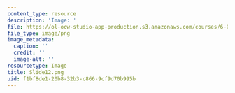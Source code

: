 ```yaml
---
content_type: resource
description: 'Image: '
file: https://ol-ocw-studio-app-production.s3.amazonaws.com/courses/6-004-computation-structures-spring-2017/f1bf8de120b832b3c8669cf9d70b995b_Slide12.png
file_type: image/png
image_metadata:
  caption: ''
  credit: ''
  image-alt: ''
resourcetype: Image
title: Slide12.png
uid: f1bf8de1-20b8-32b3-c866-9cf9d70b995b
---
```

